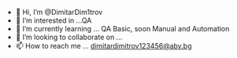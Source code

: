 - 👋 Hi, I’m @DimitarDim1trov
- 👀 I’m interested in ...QA
- 🌱 I’m currently learning ... QA Basic, soon Manual and Automation
- 💞️ I’m looking to collaborate on ...
- 📫 How to reach me ... dimitardimitrov123456@abv.bg

<!---
DimitarDim1trov/DimitarDim1trov is a ✨ special ✨ repository because its `README.md` (this file) appears on your GitHub profile.
You can click the Preview link to take a look at your changes.
--->
